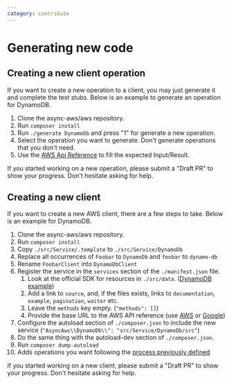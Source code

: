 ```yaml
---
category: contribute
---
```


# Generating new code

## Creating a new client operation

If you want to create a new operation to a client, you may just generate it and complete the
test stubs. Below is an example to generate an operation for DynamoDB.

1. Clone the async-aws/aws repository.
1. Run `composer install`
1. Run `./generate DynamoDb` and press "1" for generate a new operation.
1. Select the operation you want to generate. Don't generate operations that you don't need.
1. Use the [AWS Api Reference](https://docs.aws.amazon.com/amazondynamodb/latest/APIReference/API_Operations.html) to fill the expected Input/Result.

If you started working on a new operation, please submit a "Draft PR" to show your
progress. Don't hesitate asking for help.

## Creating a new client

If you want to create a new AWS client, there are a few steps to take. Below
is an example for DynamoDB.

1. Clone the async-aws/aws repository.
1. Run `composer install`
1. Copy `./src/Service/.template` to `./src/Service/DynamoDb`
1. Replace all occurrences of `Foobar` to `DynamoDb` and `foobar` to `dynamo-db`
1. Rename `FoobarClient` into `DynamoDbClient`
1. Register the service in the `services` section of the `./manifest.json` file.
   1. Look at the official SDK for resources in `./src/data`. ([DynamoDB example](https://github.com/aws/aws-sdk-php/tree/3.133.23/src/data/dynamodb/2012-08-10))
   1. Add a link to `source`, and, if the files exists, links to `documentation`, `example`, `pagination`, `waiter` etc.
   1. Leave the `methods` key empty. (`"methods": []`)
   1. Provide the base URL to the AWS API reference (use [AWS](https://docs.aws.amazon.com/) or [Google](https://www.google.com/search?q=dynamodb+api+reference))
1. Configure the autoload section of `./composer.json` to include the new service (`"AsyncAws\\DynamoDb\\": "src/Service/DynamoDb/src"`)
1. Do the same thing with the autoload-dev section of `./composer.json`.
1. Run `composer dump-autoload`
1. Adds operations you want following the [process previously defined](#creating-a-new-client-operation)

If you started working on a new client, please submit a "Draft PR" to show your
progress. Don't hesitate asking for help.
